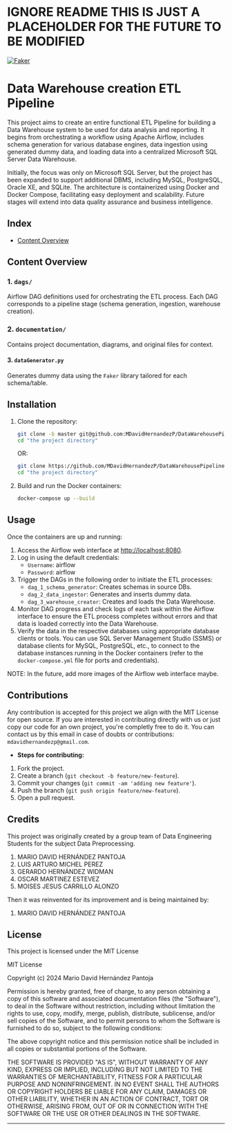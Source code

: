 # IGNORE README THIS IS JUST A PLACEHOLDER FOR THE FUTURE TO BE MODIFIED

[![Faker](https://img.shields.io/badge/Faker-Data%20Generator-orange)](https://faker.readthedocs.io/en/master/)

# Data Warehouse creation ETL Pipeline

This project aims to create an entire functional ETL Pipeline for building a Data Warehouse system to be used for data analysis and reporting. It begins from orchestrating a workflow using Apache Airflow, includes schema generation for various database engines, data ingestion using generated dummy data, and loading data into a centralized Microsoft SQL Server Data Warehouse.

Initially, the focus was only on Microsoft SQL Server, but the project has been expanded to support additional DBMS, including MySQL, PostgreSQL, Oracle XE, and SQLite. The architecture is containerized using Docker and Docker Compose, facilitating easy deployment and scalability. Future stages will extend into data quality assurance and business intelligence.

## Index
- [Content Overview](#content-overview)

## Content Overview

### 1. `dags/`

Airflow DAG definitions used for orchestrating the ETL process. Each DAG corresponds to a pipeline stage (schema generation, ingestion, warehouse creation).

### 2. `documentation/`

Contains project documentation, diagrams, and original files for context.

#### 3. `dataGenerator.py`

Generates dummy data using the `Faker` library tailored for each schema/table.

## Installation

1. Clone the repository:

    ```bash
    git clone -b master git@github.com:MDavidHernandezP/DataWarehousePipelineETL.git
    cd "the project directory"
    ```
    
    OR:

    ```bash
    git clone https://github.com/MDavidHernandezP/DataWarehousePipelineETL.git
    cd "the project directory"
    ```

2. Build and run the Docker containers:

    ```bash
    docker-compose up --build
    ```

## Usage

Once the containers are up and running:

1. Access the Airflow web interface at [http://localhost:8080](http://localhost:8080).
2. Log in using the default credentials:
    - `Username`: airflow
    - `Password`: airflow
3. Trigger the DAGs in the following order to initiate the ETL processes:
    - `dag_1_schema_generator`: Creates schemas in source DBs.
    - `dag_2_data_ingestor`: Generates and inserts dummy data.
    - `dag_3_warehouse_creator`: Creates and loads the Data Warehouse.
4. Monitor DAG progress and check logs of each task within the Airflow interface to ensure the ETL process completes without errors and that data is loaded correctly into the Data Warehouse.
5. Verify the data in the respective databases using appropriate database clients or tools. You can use SQL Server Management Studio (SSMS) or database clients for MySQL, PostgreSQL, etc., to connect to the database instances running in the Docker containers (refer to the `docker-compose.yml` file for ports and credentials).

NOTE: In the future, add more images of the Airflow web interface maybe.

## Contributions

Any contribution is accepted for this project we align with the MIT License for open source. If you are interested in contributing directly with us or just copy our code for an own project, you're completly free to do it. You can contact us by this email in case of doubts or contributions: `mdavidhernandezp@gmail.com`.

- **Steps for contributing:**
1. Fork the project.
2. Create a branch (`git checkout -b feature/new-feature`).
3. Commit your changes (`git commit -am 'adding new feature'`).
4. Push the branch (`git push origin feature/new-feature`).
5. Open a pull request.

## Credits

This project was originally created by a group team of Data Engineering Students for the subject Data Preprocessing.

1. MARIO DAVID HERNÁNDEZ PANTOJA
2. LUIS ARTURO MICHEL PEREZ
3. GERARDO HERNÁNDEZ WIDMAN
4. OSCAR MARTINEZ ESTEVEZ
5. MOISES JESUS CARRILLO ALONZO

Then it was reinvented for its improvement and is being maintained by:

1. MARIO DAVID HERNÁNDEZ PANTOJA

## License

This project is licensed under the MIT License

MIT License

Copyright (c) 2024 Mario David Hernández Pantoja

Permission is hereby granted, free of charge, to any person obtaining a copy
of this software and associated documentation files (the "Software"), to deal
in the Software without restriction, including without limitation the rights
to use, copy, modify, merge, publish, distribute, sublicense, and/or sell
copies of the Software, and to permit persons to whom the Software is
furnished to do so, subject to the following conditions:

The above copyright notice and this permission notice shall be included in all
copies or substantial portions of the Software.

THE SOFTWARE IS PROVIDED "AS IS", WITHOUT WARRANTY OF ANY KIND, EXPRESS OR
IMPLIED, INCLUDING BUT NOT LIMITED TO THE WARRANTIES OF MERCHANTABILITY,
FITNESS FOR A PARTICULAR PURPOSE AND NONINFRINGEMENT. IN NO EVENT SHALL THE
AUTHORS OR COPYRIGHT HOLDERS BE LIABLE FOR ANY CLAIM, DAMAGES OR OTHER
LIABILITY, WHETHER IN AN ACTION OF CONTRACT, TORT OR OTHERWISE, ARISING FROM,
OUT OF OR IN CONNECTION WITH THE SOFTWARE OR THE USE OR OTHER DEALINGS IN THE
SOFTWARE.

---